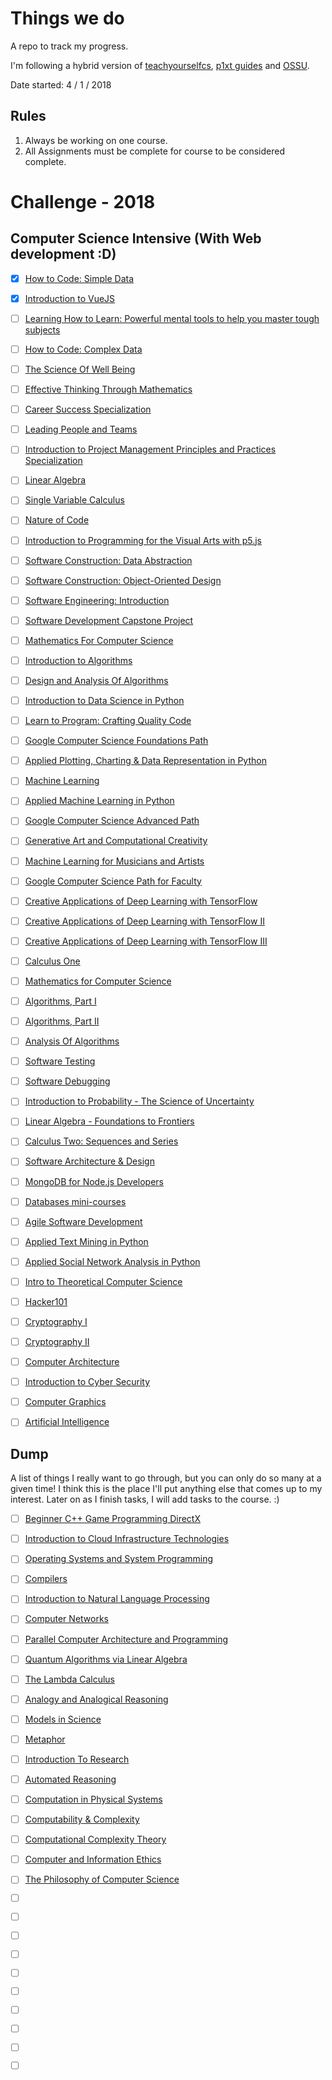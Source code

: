 # Things we do
A repo to track my progress.

I'm following a hybrid version of [teachyourselfcs](https://www.teachyourselfcs.com/), [p1xt guides](https://github.com/P1xt/p1xt-guides) and [OSSU](https://github.com/ossu/computer-science/).

Date started: 4 / 1 / 2018

## Rules

1. Always be working on one course.
2. All Assignments must be complete for course to be considered complete.

# Challenge - 2018

## Computer Science Intensive (With Web development :D)

- [x] [How to Code: Simple Data](https://www.edx.org/course/how-code-simple-data-ubcx-htc1x)

- [x] [Introduction to VueJS](https://www.vuemastery.com/courses/intro-to-vue-js/vue-instance/)

- [ ] [Learning How to Learn: Powerful mental tools to help you master tough subjects](https://www.coursera.org/learn/learning-how-to-learn)

- [ ] [How to Code: Complex Data](https://www.edx.org/course/how-code-complex-data-ubcx-htc2x)

- [ ] [The Science Of Well Being](https://www.coursera.org/learn/the-science-of-well-being)

- [ ] [Effective Thinking Through Mathematics](https://www.edx.org/course/effective-thinking-through-mathematics-utaustinx-ut-9-01x)

- [ ] [Career Success Specialization](https://www.coursera.org/specializations/career-success)

- [ ] [Leading People and Teams](https://www.coursera.org/specializations/leading-teams)

- [ ] [Introduction to Project Management Principles and Practices Specialization](https://www.coursera.org/specializations/project-management)

- [ ] [Linear Algebra](https://ocw.mit.edu/courses/mathematics/18-06-linear-algebra-spring-2010/)

- [ ] [Single Variable Calculus](https://ocw.mit.edu/courses/mathematics/18-01sc-single-variable-calculus-fall-2010/)

- [ ] [Nature of Code](https://www.kadenze.com/courses/the-nature-of-code-ii/info)

- [ ] [Introduction to Programming for the Visual Arts with p5.js](https://www.kadenze.com/courses/introduction-to-programming-for-the-visual-arts-with-p5-js/info)

- [ ] [Software Construction: Data Abstraction](https://www.edx.org/course/software-construction-data-abstraction-ubcx-softconst1x)

- [ ] [Software Construction: Object-Oriented Design](https://www.edx.org/course/software-construction-object-oriented-ubcx-softconst2x)

- [ ] [Software Engineering: Introduction](https://www.edx.org/course/software-engineering-introduction-ubcx-softeng1x)

- [ ] [Software Development Capstone Project](https://www.edx.org/course/software-development-capstone-project-ubcx-softengprjx)

- [ ] [Mathematics For Computer Science](https://ocw.mit.edu/courses/electrical-engineering-and-computer-science/6-042j-mathematics-for-computer-science-spring-2015/) 

- [ ] [Introduction to Algorithms](https://ocw.mit.edu/courses/electrical-engineering-and-computer-science/6-006-introduction-to-algorithms-fall-2011/)

- [ ] [Design and Analysis Of Algorithms](https://ocw.mit.edu/courses/electrical-engineering-and-computer-science/6-046j-design-and-analysis-of-algorithms-spring-2015/)

- [ ] [Introduction to Data Science in Python](https://www.coursera.org/learn/python-data-analysis) 

- [ ] [Learn to Program: Crafting Quality Code](https://www.coursera.org/learn/program-code)

- [ ] [Google Computer Science Foundations Path](https://techdevguide.withgoogle.com/paths/foundational/)

- [ ] [Applied Plotting, Charting & Data Representation in Python](https://www.coursera.org/learn/python-plotting)

- [ ] [Machine Learning](https://www.coursera.org/learn/machine-learning)

- [ ] [Applied Machine Learning in Python](https://www.coursera.org/learn/python-machine-learning)

- [ ] [Google Computer Science Advanced Path](https://techdevguide.withgoogle.com/paths/advanced/)

- [ ] [Generative Art and Computational Creativity](https://www.kadenze.com/courses/generative-art-and-computational-creativity/info)

- [ ] [Machine Learning for Musicians and Artists](https://www.kadenze.com/courses/machine-learning-for-musicians-and-artists/info)

- [ ] [Google Computer Science Path for Faculty](https://techdevguide.withgoogle.com/paths/faculty/)

- [ ] [Creative Applications of Deep Learning with TensorFlow](https://www.kadenze.com/courses/creative-applications-of-deep-learning-with-tensorflow/info)

- [ ] [Creative Applications of Deep Learning with TensorFlow II](https://www.kadenze.com/courses/creative-applications-of-deep-learning-with-tensorflow-ii/info)

- [ ] [Creative Applications of Deep Learning with TensorFlow III](https://www.kadenze.com/courses/creative-applications-of-deep-learning-with-tensorflow-iii-iii/info)

- [ ] [Calculus One](https://www.coursera.org/learn/calculus1)

- [ ] [Mathematics for Computer Science](https://ocw.mit.edu/courses/electrical-engineering-and-computer-science/6-042j-mathematics-for-computer-science-spring-2015/index.htm)

- [ ] [Algorithms, Part I](https://www.coursera.org/learn/algorithms-part1)

- [ ] [Algorithms, Part II](https://www.coursera.org/learn/algorithms-part2)

- [ ] [Analysis Of Algorithms](https://www.coursera.org/learn/analysis-of-algorithms)

- [ ] [Software Testing](https://www.udacity.com/course/software-testing--cs258)

- [ ] [Software Debugging](https://www.udacity.com/course/software-debugging--cs259)

- [ ] [Introduction to Probability - The Science of Uncertainty](https://www.edx.org/course/introduction-probability-science-mitx-6-041x-2)

- [ ] [Linear Algebra - Foundations to Frontiers](https://www.edx.org/course/linear-algebra-foundations-frontiers-utaustinx-ut-5-04x#!)

- [ ] [Calculus Two: Sequences and Series](https://www.coursera.org/learn/advanced-calculus)

- [ ] [Software Architecture & Design](https://www.udacity.com/course/software-architecture-design--ud821)

- [ ] [MongoDB for Node.js Developers](https://university.mongodb.com/courses/M101JS/about)

- [ ] [Databases mini-courses](https://lagunita.stanford.edu/courses/DB/2014/SelfPaced/about)

- [ ] [Agile Software Development](https://www.edx.org/course/agile-software-development-ethx-asd-1x)

- [ ] [Applied Text Mining in Python](https://www.coursera.org/learn/python-text-mining)

- [ ] [Applied Social Network Analysis in Python](https://www.coursera.org/learn/python-social-network-analysis)

- [ ] [Intro to Theoretical Computer Science](https://www.udacity.com/course/intro-to-theoretical-computer-science--cs313)

- [ ] [Hacker101](https://www.hacker101.com/)

- [ ] [Cryptography I](https://www.coursera.org/learn/crypto)

- [ ] [Cryptography II](https://www.coursera.org/learn/crypto2)

- [ ] [Computer Architecture](https://www.coursera.org/learn/comparch)

- [ ] [Introduction to Cyber Security](https://www.futurelearn.com/courses/introduction-to-cyber-security)

- [ ] [Computer Graphics](https://www.edx.org/course/computer-graphics-uc-san-diegox-cse167x)

- [ ] [Artificial Intelligence](https://www.edx.org/course/artificial-intelligence-uc-berkeleyx-cs188-1x#!)

## Dump
A list of things I really want to go through, but you can only do so many at a given time! I think this is the place I'll put anything else that comes up to my interest. Later on as I finish tasks, I will add tasks to the course. :) 

- [ ] [Beginner C++ Game Programming DirectX](https://www.youtube.com/watch?v=PwuIEMUFUnQ&list=PLqCJpWy5FohcehaXlCIt8sVBHBFFRVWsx)

- [ ] [Introduction to Cloud Infrastructure Technologies](https://www.edx.org/course/introduction-cloud-infrastructure-linuxfoundationx-lfs151-x)

- [ ] [Operating Systems and System Programming](https://theopenacademy.com/content/operating-systems-and-system-programming)

- [ ] [Compilers](https://lagunita.stanford.edu/courses/Engineering/Compilers/Fall2014/about)

- [ ] [Introduction to Natural Language Processing](https://www.coursera.org/learn/natural-language-processing)

- [ ] [Computer Networks](https://lagunita.stanford.edu/courses/Engineering/Networking-SP/SelfPaced/about)

- [ ] [Parallel Computer Architecture and Programming](http://15418.courses.cs.cmu.edu/spring2016/home)

- [ ] [Quantum Algorithms via Linear Algebra](https://mitpress.mit.edu/books/quantum-algorithms-linear-algebra)

- [ ] [The Lambda Calculus](https://plato.stanford.edu/entries/lambda-calculus/)

- [ ] [Analogy and Analogical Reasoning](https://plato.stanford.edu/entries/reasoning-analogy/)

- [ ] [Models in Science](https://plato.stanford.edu/entries/models-science/)

- [ ] [Metaphor](https://plato.stanford.edu/entries/metaphor/)

- [ ] [Introduction To Research](https://www.library.cornell.edu/research/introduction)

- [ ] [Automated Reasoning](https://plato.stanford.edu/entries/reasoning-automated)

- [ ] [Computation in Physical Systems](https://plato.stanford.edu/entries/computation-physicalsystems/)

- [ ] [Computability & Complexity](https://plato.stanford.edu/entries/computability/)

- [ ] [Computational Complexity Theory](https://plato.stanford.edu/entries/computational-complexity/)

- [ ] [Computer and Information Ethics](https://plato.stanford.edu/entries/ethics-computer/)

- [ ] [The Philosophy of Computer Science](https://plato.stanford.edu/entries/computer-science/)

- [ ] []()

- [ ] []()

- [ ] []()

- [ ] []()

- [ ] []()

- [ ] []()

- [ ] []()

- [ ] []()

- [ ] []()

- [ ] []()
